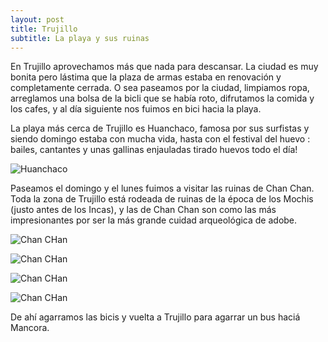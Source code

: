 ```yaml
---
layout: post
title: Trujillo
subtitle: La playa y sus ruinas
---
```



En Trujillo aprovechamos más que nada para descansar. La ciudad es muy bonita pero lástima que la plaza de armas estaba en renovación y completamente cerrada. O sea paseamos por la ciudad, limpiamos ropa, arreglamos una bolsa de la bicli que se había roto, difrutamos la comida y los cafes, y al día siguiente nos fuimos en bici hacia la playa.

La playa más cerca de Trujillo es Huanchaco, famosa por sus surfistas y siendo domingo estaba con mucha vida, hasta con el festival del huevo : bailes, cantantes y unas gallinas enjauladas tirado huevos todo el día!

![Huanchaco](https://lh3.googleusercontent.com/VXUFEUCcnRRMqC8IfiQTbjb6lir3rqalnkKfb_Ir0GA5fCAdDRjmmBtHnXlBQBux-xy1D0OL7UrzHZm9lhmnycbjLZvcAGLDqFc91jsrxDdhJ7IyVGxUMk4OkeLfbezBgNvjOWNLtYvVgAy13LPc8-uDDk-Fn21fsfXn-80hcZxZKR0hxd3YDt40_umeKcPSUU04GSAwfK_FRTVwDywH3IiPkRsisa6YnXD6NWe2NroKPxD89lALX_NG-KIvCrLTW89mRFPqkKFnAkyaby-06BFQGd-jocqnMeBN_6SYdwUab_rXZjT103z0EVNSPU0Ll3tAkaT8rYZYJwAwwu0XXac__Qi29AIJfCoRxKnzY99aHuNN2QQ8K4DM4EZ-iBDsWmDgfIKyfdAzPUqhn_gc7lcNNjsP-T1IkVJ_YI8D0Rl3H3NwC9vX8u0UA_IPIQa92pnVhkim_RtfIXYOI-niLMVNK3gUfUHV4gdtY1Ox4iY12cYY9RA2vWjn_zgHypIkLJpplJ-fLIbij6ECbRDQW4U8IXrnX_tqXf_VjASQ9flqkIhXkKoxy9UTSmr-DfJWsyX3UugRyTaxgvv6LIWXbYqAiZ5VXf04h96PPE6Q8zRyoYFUAnh4IldAYZFsQzPkBKnXM7I_H8OH-VknQdAoi6IBaZLVS7P3EW9e=w1176-h661-no)

Paseamos el domingo y el lunes fuimos a visitar las ruinas de Chan Chan. Toda la zona de Trujillo está rodeada de ruinas de la época de los Mochis (justo antes de los Incas), y las de Chan Chan son como las más impresionantes por ser la más grande cuidad arqueológica de adobe.

![Chan CHan](https://lh3.googleusercontent.com/ccAGjNIDbisyKHGGhbutZBtFIUVvEKy2lhn9lugkv2RhIwoHcrqu8K8g6JKeV_Xtg-etuyUltx3wd8mVuWLPxB_h6pfnhWuqibUCFD6lh5QgpZZuj6HK7i13QNc6h9rZ-JpmNt_P-Klq_gYRkmW71PdQI37psoeFFJcMC_lyDMdlQ4wM1fNBY-CNIilGdfPGdR7bArqdYhHKZ7ECV0zO_3fBRJu2Lz_yQ9rHdMXSwhGPXZtr40r5GM0dpgXRTC57TRt5D3ZXyydQ1ITVC4HeOj4790AN1ye5Jbz98xOZFNy0VIETeAUaxfu6spSUPU17C_8loCCIcVzhLT8Vsh9g6UV12PCzpAZiCB6Mvz5-a6n1dCcFnjYxRH0D2kPjDQ-N26FoPJal52FB56H3GG_IAD0GPBCzMumRTLtqXQ536Nu9v-uUXuRBWypR9jRo8gDh44mt6YfuqyeUNYvx50k7HTqV9q5Efz0_mc42LvoeNkrk_ZHRM1MdHjox--1QmxeEd0HFt4VuTh2p_5SBP75dXx-PSOLvsdn4dY1WYNBGeK_U-C1sfxudI6KaT9V1WCilAfnHL85hkVRONBKq_EsjcisZ-kYzpjZdQgaAif7wkAyFs5J2f4WF9TrnbZLtyMcGD5R2jjOv_N7cRoIhNZfwgsG4tPn7sCoWHIBE=w1176-h661-no)

![Chan CHan](https://lh3.googleusercontent.com/JEE_rHr6h-6onVPMBumKoOLWH174mQrxA3lvrRmnwsp7RM3rIgQg3og0H2NNkyTB7ixp-uBZ_eoGlK5U62Jddx2zitLsZJCrQIE2JjagiiYV-qcc6vr9crg1Jha3Owp7iy2iM7pqpAa94ilCKwaZhEHSyBpPlluf55VFtNh_5wyzxEzZsOqTQDV1ktH_y6twG2ZnU2rqqlXdpBGkFGhYIn_2MXjZU5Zw-vx-VBE2wUGmY_Ba2mp8KCO3iiHWjaZQIHKTZh8oKlBKiYd0V1T1x22x-ejpYrRqV8_k8SVXDg9AkedES9MJMWPJ7lRO8Z5Vyeoefpmsoo1gaFrTX_eEYzGkVxvcGCaeI3m2euJl7x42vImdJdGo65AgFpNa3kSM7xkNoy9uc06zTFkqDZR4zY5Jt7FTOY1GaHLVNeRHvX180HEAppdhtLCnbPvGtm9nbMD_W5sCzqUXNcRFhLWL92lVqLimTQI-3ShxPUpik8vIMtr4WkcZqlWUG2Oy1bNgg1RR0L4UEsxFT-SPyd0Lxel7towIK2Dls8YLWF1xvldRqgY9WxNYpnRt9xroo1wq3F0mUJZpt_H5FKoIX5EiEPvvzgj2SH-czsDX3vEkGULbAl5BEiHbIabgQTNET7MsPDhNiON388l-otsDisU9XioVq_2R4PoO6iHd=w1176-h661-no)

![Chan CHan](https://lh3.googleusercontent.com/pnq1ovXq4AA7--uo1y6Pr08wVEC_PNOP3OSOVrgSpdHujqWMib3p3ImlM4M-Zce-ccAIqeOUYz07EOEVsq7iOlUEFiULPCVKiVmdHhobWjl20WvwpmbtQjTqT64er_mbv0FL0BvIcozfyD62-5z0tvpeN3oW-7ADMCjPd0A28yDuTFrZ7j8pGrE_e2mTOvgvb2F0zXuG9fkzgviTMKFazp1hzMFyOyMG2v9aHV7pbNEAuAJMUyp2IEKtHpyNyduSE9sx3tZjbAloHOKkWJt835qmbDoo_ueVMKIepAPVUhgr8FRZW0s_I5tvlXzF50yvCjGz140xjpbqaSRq_Unlin8_h1q9tAT1HwLelH34MYRZKhkoNHC-AACU9jTNBZ-UnwYQJQf-1GZHPjptosgjV5tjh8OuZc50zkzoNJjHT-uPj8qvPSiz6sSObv0Piu-0Cpv8cJr62PCjgekkvHd88K2PHe0sEGw1Rh8m8t6gMOddl4ornFzvaeyxjJ1oRcHiuKPxttiT2tXlvvcdov14o90lAxzxDrLgdsK6ZkdUUv0JTqMdcg7AlhLrjT6zIXaof-qeuO5d8JKEErWWdgIBAxAfmo9QXreK85XUiyR-BKhcPyPmQNdxviInaOmAXTYVmvij4TXPMO2T2DrIFjhpd0vtJ7USEjuNPI4w=w1176-h661-no)

![Chan CHan](https://lh3.googleusercontent.com/ox5GVv348WkSzKfBlmsEN6arwJCW_SyDYPsuM5dNhFzgXZc8kJkmnHskV0AXUVieJjduM6sbVIDRBAohE7NwVA0ADOM-2AI0O71_5suKk3_wn02TXZiYTe5zATXQyGfRJgije9QU6QxJZ2oyxziKNxJZeaK-c_EWUzDnS36FniA8jF4nqVRPg0DzWRrnhneOTP7aNYKeOFNotQ7ivYEZgcaugX9f1AyC0SsRVqbKhiCcb4yBA5p15tgjltyhstKE_TT59LM5ukUh_aymjpOqI51n6f0Nf2JGM_tWcyOFTZuP3Npl6PtGDd71IOPjyMd2d0X-blIOwE6GoR75-vDGi6cGclaY36aBLai4jY9rrTo7Qp7Egt94fGAUYdX-_taJXiJCpjjv2vuU6Ui8pDaKPQ6iKVz8JoLqPjbaCmoWL_BrZ-t97pYuqVmHl-PBbqVXvVAiauG37g2eIj4P8rjPeM19j8zmSEcwOKWsvsykQavZ9-HrdcxFo39I_EQI3eEryE7e5rhMGamgGJJtnZQum0FvEuXJQjh8X7JH92VaHLaC66A5aWQmK5SgUkqGWmRXkB-oUILeFsBcKQyVwjr2CRLlIx8tQa2J8IG2btXth59ZDKYn3HHSvRLKJTU5O9Cy3MBkfhLoPBrCWCBlATqr22BMxN1gqkkDMW3b=w1176-h661-no)

De ahí agarramos las bicis y vuelta a Trujillo para agarrar un bus haciá Mancora. 


